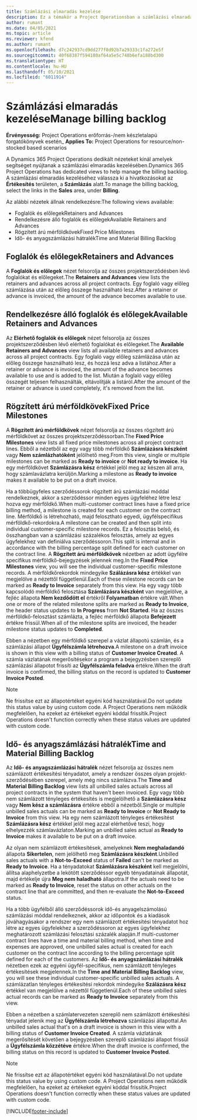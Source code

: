 ```yaml
---
title: Számlázási elmaradás kezelése
description: Ez a témakör a Project Operationsban a számlázási elmaradások megtekintésével és használatával kapcsolatban tartalmaz tájékoztatást.
author: rumant
ms.date: 04/05/2021
ms.topic: article
ms.reviewer: kfend
ms.author: rumant
ms.openlocfilehash: d7c242937cd9dd277f8d92b7a29333c1fa272e5f
ms.sourcegitcommit: 40f68387f594180af64a5e5c748b6efa188bd300
ms.translationtype: HT
ms.contentlocale: hu-HU
ms.lasthandoff: 05/10/2021
ms.locfileid: "6011914"
---
```

# <a name="manage-billing-backlog"></a><span data-ttu-id="ee2b6-103">Számlázási elmaradás kezelése</span><span class="sxs-lookup"><span data-stu-id="ee2b6-103">Manage billing backlog</span></span>

<span data-ttu-id="ee2b6-104">**Érvényesség:** Project Operations erőforrás-/nem készletalapú forgatókönyvek esetén</span><span class="sxs-lookup"><span data-stu-id="ee2b6-104">_ **Applies To:** Project Operations for resource/non-stocked based scenarios</span></span>

<span data-ttu-id="ee2b6-105">A Dynamics 365 Project Operations dedikált nézeteket kínál amelyek segítséget nyújtanak a számlázási elmaradás kezelésében.</span><span class="sxs-lookup"><span data-stu-id="ee2b6-105">Dynamics 365 Project Operations has dedicated views to help manage the billing backlog.</span></span> <span data-ttu-id="ee2b6-106">A számlázási elmaradás kezeléséhez válassza ki a hivatkozásokat az **Értékesítés** területen, a **Számlázás** alatt.</span><span class="sxs-lookup"><span data-stu-id="ee2b6-106">To manage the billing backlog, select the links in the **Sales** area, under **Billing**.</span></span> 

<span data-ttu-id="ee2b6-107">Az alábbi nézetek állnak rendelkezésre:</span><span class="sxs-lookup"><span data-stu-id="ee2b6-107">The following views available:</span></span>

- <span data-ttu-id="ee2b6-108">Foglalók és előlegek</span><span class="sxs-lookup"><span data-stu-id="ee2b6-108">Retainers and Advances</span></span>
- <span data-ttu-id="ee2b6-109">Rendelkezésre álló foglalók és előlegek</span><span class="sxs-lookup"><span data-stu-id="ee2b6-109">Available Retainers and Advances</span></span>
- <span data-ttu-id="ee2b6-110">Rögzített árú mérföldkövek</span><span class="sxs-lookup"><span data-stu-id="ee2b6-110">Fixed Price Milestones</span></span>
- <span data-ttu-id="ee2b6-111">Idő- és anyagszámlázási hátralék</span><span class="sxs-lookup"><span data-stu-id="ee2b6-111">Time and Material Billing Backlog</span></span>

## <a name="retainers-and-advances"></a><span data-ttu-id="ee2b6-112">Foglalók és előlegek</span><span class="sxs-lookup"><span data-stu-id="ee2b6-112">Retainers and Advances</span></span>

<span data-ttu-id="ee2b6-113">A **Foglalók és előlegek** nézet felsorolja az összes projektszerződésben lévő foglalókat és előlegeket.</span><span class="sxs-lookup"><span data-stu-id="ee2b6-113">The **Retainers and Advances** view lists the retainers and advances across all project contracts.</span></span> <span data-ttu-id="ee2b6-114">Egy foglaló vagy előleg számlázása után az előleg összege használható lesz.</span><span class="sxs-lookup"><span data-stu-id="ee2b6-114">After a retainer or advance is invoiced, the amount of the advance becomes available to use.</span></span>

## <a name="available-retainers-and-advances"></a><span data-ttu-id="ee2b6-115">Rendelkezésre álló foglalók és előlegek</span><span class="sxs-lookup"><span data-stu-id="ee2b6-115">Available Retainers and Advances</span></span>

<span data-ttu-id="ee2b6-116">Az **Elérhető foglalók és előlegek** nézet felsorolja az összes projektszerződésben lévő elérhető foglalókat és előlegeket.</span><span class="sxs-lookup"><span data-stu-id="ee2b6-116">The **Available Retainers and Advances** view lists all available retainers and advances across all project contracts.</span></span> <span data-ttu-id="ee2b6-117">Egy foglaló vagy előleg számlázása után az előleg összege használható lesz, és hozzá lesz adva a listához.</span><span class="sxs-lookup"><span data-stu-id="ee2b6-117">After a retainer or advance is invoiced, the amount of the advance becomes available to use and is added to the list.</span></span> <span data-ttu-id="ee2b6-118">Miután a foglaló vagy előleg összegét teljesen felhasználták, eltávolítják a listáról.</span><span class="sxs-lookup"><span data-stu-id="ee2b6-118">After the amount of the retainer or advance is used completely, it's removed from the list.</span></span>

## <a name="fixed-price-milestones"></a><span data-ttu-id="ee2b6-119">Rögzített árú mérföldkövek</span><span class="sxs-lookup"><span data-stu-id="ee2b6-119">Fixed Price Milestones</span></span>

<span data-ttu-id="ee2b6-120">A **Rögzített árú mérföldkövek** nézet felsorolja az összes rögzített árú mérföldkövet az összes projektszerződéssorban.</span><span class="sxs-lookup"><span data-stu-id="ee2b6-120">The **Fixed Price Milestones** view lists all fixed price milestones across all project contract lines.</span></span> <span data-ttu-id="ee2b6-121">Ebből a nézetből az egy vagy több mérföldkő **Számlázásra készként** vagy **Nem számlázhatóként** jelölhető meg.</span><span class="sxs-lookup"><span data-stu-id="ee2b6-121">From this view, single or multiple milestones can be marked as **Ready to invoice** or **Not ready to invoice**.</span></span> <span data-ttu-id="ee2b6-122">Ha egy mérföldkövet **Számlázásra kész** értékkel jelöl meg az készen áll arra, hogy számlavázlatra kerüljön.</span><span class="sxs-lookup"><span data-stu-id="ee2b6-122">Marking a milestone as **Ready to invoice** makes it available to be put on a draft invoice.</span></span>

<span data-ttu-id="ee2b6-123">Ha a többügyfeles szerződéssorok rögzített árú számlázási móddal rendelkeznek, akkor a szerződéssor minden egyes ügyfeléhez létre lesz hozva egy mérföldkő.</span><span class="sxs-lookup"><span data-stu-id="ee2b6-123">When multi-customer contract lines have a fixed price billing method, a milestone is created for each customer on the contract line.</span></span> <span data-ttu-id="ee2b6-124">Mérföldkő is létrehozható, majd felosztható egyedi, ügyfélspecifikus mérföldkő-rekordokra.</span><span class="sxs-lookup"><span data-stu-id="ee2b6-124">A milestone can be created and then split into individual customer-specific milestone records.</span></span> <span data-ttu-id="ee2b6-125">Ez a felosztás belső, és összhangban van a számlázási százalékos felosztás, amely az egyes ügyfelekhez van definiálva szerződéssoron.</span><span class="sxs-lookup"><span data-stu-id="ee2b6-125">This split is internal and in accordance with the billing percentage split defined for each customer on the contract line.</span></span> <span data-ttu-id="ee2b6-126">A **Rögzített árú mérföldkövek** nézetben az adott ügyfélre specifikus mérföldkő-bejegyzések jelennek meg.</span><span class="sxs-lookup"><span data-stu-id="ee2b6-126">In the **Fixed Price Milestones** view, you will see the individual customer-specific milestone records.</span></span> <span data-ttu-id="ee2b6-127">A mérföldkőrekordok mindegyike **Szálázásra kész** értékkel van megjelölve a nézettől függetlenül.</span><span class="sxs-lookup"><span data-stu-id="ee2b6-127">Each of these milestone records can be marked as **Ready to Invoice** separately from this view.</span></span> <span data-ttu-id="ee2b6-128">Ha egy vagy több kapcsolódó mérföldkő felosztása **Számlázásra készként** van megjelölve, a fejléc állapota **Nem kezdődött el** értékről **Folyamatban** értékre vált.</span><span class="sxs-lookup"><span data-stu-id="ee2b6-128">When one or more of the related milestone splits are marked as **Ready to Invoice**, the header status updates to **In Progress** from **Not Started**.</span></span> <span data-ttu-id="ee2b6-129">Ha az összes mérföldkő-felosztást számlázta, a fejléc mérföldkő állapota **Befejezett** értékre frissül.</span><span class="sxs-lookup"><span data-stu-id="ee2b6-129">When all of the milestone splits are invoiced, the header milestone status updates to **Completed**.</span></span>

<span data-ttu-id="ee2b6-130">Ebben a nézetben egy mérföldkő szerepel a vázlat állapotú számlán, és a számlázási állapot **Ügyfélszámla létrehozva**.</span><span class="sxs-lookup"><span data-stu-id="ee2b6-130">A milestone on a draft invoice is shown in this view with a billing status of **Customer Invoice Created**.</span></span> <span data-ttu-id="ee2b6-131">A számla vázlatának megerősítésekor a program a bejegyzésben szereplő számlázási állapotot frissíti az **Ügyfélszámla feladva** értékre.</span><span class="sxs-lookup"><span data-stu-id="ee2b6-131">When the draft invoice is confirmed, the billing status on the record is updated to **Customer Invoice Posted**.</span></span> 

> [!NOTE] 
> <span data-ttu-id="ee2b6-132">Ne frissítse ezt az állapotértéket egyéni kód használatával.</span><span class="sxs-lookup"><span data-stu-id="ee2b6-132">Do not update this status value by using custom code.</span></span> <span data-ttu-id="ee2b6-133">A Project Operations nem működik megfelelően, ha ezeket az értékeket egyéni kóddal frissítik.</span><span class="sxs-lookup"><span data-stu-id="ee2b6-133">Project Operations doesn't function correctly when these status values are updated with custom code.</span></span>

## <a name="time-and-material-billing-backlog"></a><span data-ttu-id="ee2b6-134">Idő- és anyagszámlázási hátralék</span><span class="sxs-lookup"><span data-stu-id="ee2b6-134">Time and Material Billing Backlog</span></span>

<span data-ttu-id="ee2b6-135">Az **Idő- és anyagszámlázási hátralék** nézet felsorolja az összes nem számlázott értékesítési tényadatot, amely a rendszer összes olyan projekt-szerződésében szerepel, amely még nincs számlázva.</span><span class="sxs-lookup"><span data-stu-id="ee2b6-135">The **Time and Material Billing Backlog** view lists all unbilled sales actuals across all project contracts in the system that haven't been invoiced.</span></span> <span data-ttu-id="ee2b6-136">Egy vagy több nem számlázott tényleges értékesítés is megjelölhető a **Számlázásra kész** vagy **Nem kész a számlázásra** értékre ebből a nézetből.</span><span class="sxs-lookup"><span data-stu-id="ee2b6-136">Single or multiple unbilled sales actuals can be marked as **Ready to Invoice** or **Not Ready to Invoice** from this view.</span></span> <span data-ttu-id="ee2b6-137">Ha egy nem számlázott tényleges értékesítést **Számlázásra kész** értékkel jelöl meg azzal elérhetővé teszi, hogy elhelyezzék számlavázlaton.</span><span class="sxs-lookup"><span data-stu-id="ee2b6-137">Marking an unbilled sales actual as **Ready to Invoice** makes it available to be put on a draft invoice.</span></span>

<span data-ttu-id="ee2b6-138">Az olyan nem számlázott értékesítések, amelyeknek **Nem meghaladandó** állapota **Sikertelen**, nem jelölhető meg **Számlázásra készként**.</span><span class="sxs-lookup"><span data-stu-id="ee2b6-138">Unbilled sales actuals with a **Not-to-Exceed** status of **Failed** can't be marked as **Ready to Invoice**.</span></span> <span data-ttu-id="ee2b6-139">Ha a tényadatokat **Számlázásra készként** kell megjelölni, állítsa alaphelyzetbe a lekötött szerződéssor egyéb tényadatainak állapotát, majd értékelje újra **Meg nem haladható** állapotra.</span><span class="sxs-lookup"><span data-stu-id="ee2b6-139">If the actuals need to be marked as **Ready to Invoice**, reset the status on other actuals on the contract line that are committed, and then re-evaluate the **Not-to-Exceed** status.</span></span>

<span data-ttu-id="ee2b6-140">Ha a több ügyfélből álló szerződéssorok idő-és anyagelszámolású számlázási móddal rendelkeznek, akkor az időpontok és a kiadások jóváhagyásakor a rendszer egy nem számlázott értékesítési tényadatot hoz létre az egyes ügyfelekhez a szerződéssoron az egyes ügyfelekhez meghatározott számlázási felosztási százalék alapján.</span><span class="sxs-lookup"><span data-stu-id="ee2b6-140">If multi-customer contract lines have a time and material billing method, when time and expenses are approved, one unbilled sales actual is created for each customer on the contract line according to the billing percentage split defined for each of the customers.</span></span> <span data-ttu-id="ee2b6-141">Az **Idő- és anyagszámlázási hátralék** nézetben ezek az egyéni ügyfél-specifikus, nem számlázott tényleges értékesítések megjelennek.</span><span class="sxs-lookup"><span data-stu-id="ee2b6-141">In the **Time and Material Billing Backlog** view, you will see these individual customer-specific unbilled sales actuals.</span></span> <span data-ttu-id="ee2b6-142">A számlázatlan tényleges értékesítési rekordok mindegyike **Szálázásra kész** értékkel van megjelölve a nézettől függetlenül.</span><span class="sxs-lookup"><span data-stu-id="ee2b6-142">Each of these unbilled sales actual records can be marked as **Ready to Invoice** separately from this view.</span></span>

<span data-ttu-id="ee2b6-143">Ebben a nézetben a számlatervezeten szereplő nem számlázott értékesítési tényadat jelenik meg az **Ügyfélszámla létrehozva** számlázási állapottal.</span><span class="sxs-lookup"><span data-stu-id="ee2b6-143">An unbilled sales actual that's on a draft invoice is shown in this view with a billing status of **Customer Invoice Created**.</span></span> <span data-ttu-id="ee2b6-144">A számla vázlatának megerősítését követően a bejegyzésben szereplő számlázási állapot frissül a **Ügyfélszámla közzétéve** értékre.</span><span class="sxs-lookup"><span data-stu-id="ee2b6-144">When the draft invoice is confirmed, the billing status on this record is updated to **Customer Invoice Posted**.</span></span> 

> [!NOTE] 
> <span data-ttu-id="ee2b6-145">Ne frissítse ezt az állapotértéket egyéni kód használatával.</span><span class="sxs-lookup"><span data-stu-id="ee2b6-145">Do not update this status value by using custom code.</span></span> <span data-ttu-id="ee2b6-146">A Project Operations nem működik megfelelően, ha ezeket az értékeket egyéni kóddal frissítik.</span><span class="sxs-lookup"><span data-stu-id="ee2b6-146">Project Operations doesn't function correctly when these status values are updated with custom code.</span></span>


[!INCLUDE[footer-include](../includes/footer-banner.md)]
